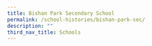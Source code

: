```yaml
---
title: Bishan Park Secondary School
permalink: /school-histories/bishan-park-sec/
description: ""
third_nav_title: Schools
---
```


